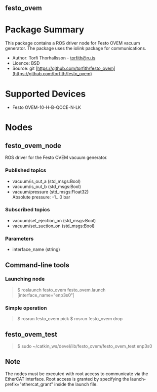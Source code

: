 ## festo_ovem
# Package Summary
This package contains a ROS driver node for Festo OVEM vacuum generator. 
The package uses the iolink package for communications.
- Author: Torfi Thorhallsson - torfith@ru.is
- Licence: BSD
- Source: git [https://github.com/torfith/festo_ovem](https://github.com/torfith/festo_ovem)
#  Supported Devices
- Festo OVEM-10-H-B-QOCE-N-LK 
# Nodes
## festo_ovem_node
ROS driver for the Festo OVEM vacuum generator.
### Published topics
- vacuum/is_out_a (std_msgs:Bool) 
- vacuum/is_out_b (std_msgs:Bool) 
- vacuum/pressure (std_msgs:Float32)  
Absolute pressure: -1...0 bar
### Subscribed topics
- vacuum/set_ejection_on (std_msgs:Bool) 
- vacuum/set_suction_on (std_msgs:Bool) 
### Parameters
- interface_name (string)
## Command-line tools
### Launching node
> $ roslaunch festo_ovem festo_ovem.launch [interface_name="enp3s0"]
### Simple operation 
> $ rosrun festo_ovem pick
> $ rosrun festo_ovem drop
## festo_ovem_test
> $ sudo ~/catkin_ws/devel/lib/festo_ovem/festo_ovem_test enp3s0
## Note
The nodes must be executed with root access to communicate via the EtherCAT interface.
Root access is granted by specifying the launch-prefix="ethercat_grant" inside the launch file.

